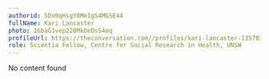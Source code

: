 ```yaml
---
authorid: 5Dn9qHsgY8MeIgS4MGSE44
fullName: Kari Lancaster
photo: 1GbaG1vep220MkOeOsS4oq
profileUrl: https://theconversation.com//profiles/kari-lancaster-135783
role: Scientia Fellow, Centre for Social Research in Health, UNSW
---
```

No content found